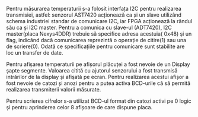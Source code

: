 Pentru măsurarea temperaturii s-a folosit interfața I2C pentru realizarea transmisiei, astfel: senzorul AST7420 acționează ca și un slave utilizând schema industriei standar de comunicare I2C, iar FPGA acționează la rândul său ca și I2C master. Pentru a comunica cu slave-ul (ADT7420), I2C master(placa Nexys4DDR) trebuie să specifice adresa acestuia( 0x48) și un flag, indicând dacă comunicarea reprezintă o operație de citire(1) sau una de scriere(0). Odată ce specificațiile pentru comunicare sunt stabilite are loc un transfer de date.   

Pentru afișarea temperaturii pe afișorul plăcuței a fost nevoie de un Display șapte segmente. Valoarea citită cu ajutorul senzorului a fost transmisă intrărilor de la display și afișată pe ecran. Pentru realizarea acestui afișor a fost nevoie de catozi și anozi pentru a putea activa BCD-urile că să permită realizarea transmiterii valorii măsurate. 

Pentru scrierea cifrelor s-a utilizat BCD-ul format din catozi activi pe 0 logic și pentru aprinderea celor 8 afișoare de care dispune placa.
